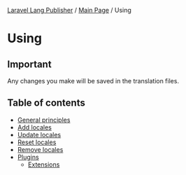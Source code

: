 [Laravel Lang Publisher][link_source] / [Main Page](../index.md) / Using

# Using

## Important

Any changes you make will be saved in the translation files.


## Table of contents

* [General principles](general-principles.md)
* [Add locales](add.md)
* [Update locales](update.md)
* [Reset locales](reset.md)
* [Remove locales](remove.md)
* [Plugins](plugins/index.md)
    * [Extensions](plugins/extensions.md)

[link_source]:  https://github.com/Laravel-Lang/publisher
